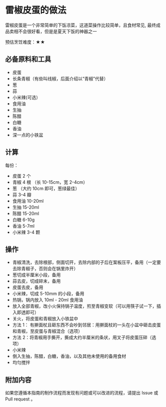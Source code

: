 # 雷椒皮蛋的做法

雷椒皮蛋是一个非常简单的下饭凉菜，这道菜操作比较简单，且食材常见, 最终成品卖相不会很好看，但是是夏天下饭的神器之一

预估烹饪难度：★★

## 必备原料和工具

- 皮蛋
- 长条青椒（有些叫线椒，后面介绍以“青椒”代替）
- 葱
- 蒜
- 小米辣(可选）
- 食用油
- 生抽
- 陈醋
- 白糖
- 香油
- 深一点的小铁盆

## 计算

每份：

- 皮蛋 2 个
- 青椒 4 根 （长 10-15cm，宽 2-4cm）
- 葱 （大约 10cm 即可，葱绿最佳）
- 蒜 3-4 瓣
- 食用油 10-20ml
- 生抽 15-20ml
- 陈醋 15-20ml
- 白糖 6-10g
- 香油 5-7ml
- 小米辣 3-4 颗

## 操作

- 青椒清洗，去除根部，侧面切开，去除内部的子后在案板压平，备用（一定要去除青椒子，否则会在锅里炸开）
- 葱切成半厘米小段，备用
- 蒜去皮，切成碎末，备用
- 皮蛋去皮，备用
- 小米辣，切成 5-10mm 的小段，备用
- 热锅，锅内放入 10ml - 20ml 食用油
- 放入全部青椒，改小火保持锅子温度，煎至青椒变软（可以用筷子试一下，插入即透即可）
- 关火，将皮蛋和青椒放入小铁盆中
- 方法 1： 有擀面杖且砸东西不会吵到邻居：用擀面杖的一头在小盆中砸击皮蛋和青椒，至皮蛋与青椒混合（选项）
- 方法 2：将青椒用手撕开，撕成大约半厘米的条状，用叉子将皮蛋压碎（选项）
- 小米辣
- 倒入生抽，陈醋，白糖，香油，以及其他未使用的备用食材
- 均匀搅拌

## 附加内容

如果您遵循本指南的制作流程而发现有问题或可以改进的流程，请提出 Issue 或 Pull request 。
